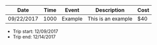 |Date|Time|Event|Description|Cost|
|----|----|-----|-----------|----|
|09/22/2017|1000|Example|This is an example|$40|

- Trip start: 12/09/2017
- Trip end: 12/14/2017
